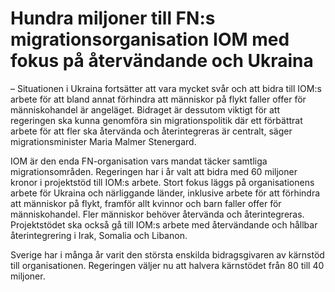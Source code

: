 # Hundra miljoner till FN:s migrationsorganisation IOM med fokus på återvändande och Ukraina

– Situationen i Ukraina fortsätter att vara mycket svår och att bidra till IOM:s arbete för att bland annat förhindra att människor på flykt faller offer för människohandel är angeläget. Bidraget är dessutom viktigt för att regeringen ska kunna genomföra sin migrationspolitik där ett förbättrat arbete för att fler ska återvända och återintegreras är centralt, säger migrationsminister Maria Malmer Stenergard.

IOM är den enda FN-organisation vars mandat täcker samtliga migrationsområden. Regeringen har i år valt att bidra med 60 miljoner kronor i projektstöd till IOM:s arbete. Stort fokus läggs på organisationens arbete för Ukraina och närliggande länder, inklusive arbete för att förhindra att människor på flykt, framför allt kvinnor och barn faller offer för människohandel. Fler människor behöver återvända och återintegreras. Projektstödet ska också gå till IOM:s arbete med återvändande och hållbar återintegrering i Irak, Somalia och Libanon.

Sverige har i många år varit den största enskilda bidragsgivaren av kärnstöd till organisationen. Regeringen väljer nu att halvera kärnstödet från 80 till 40 miljoner.
